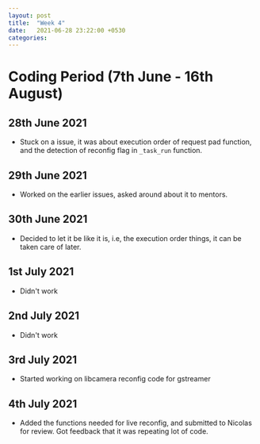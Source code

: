 ```yaml
---
layout: post
title:  "Week 4"
date:   2021-06-28 23:22:00 +0530
categories:
---
```


# Coding Period (7th June - 16th August)

## 28th June 2021
* Stuck on a issue, it was about execution order of request pad function, and the detection of reconfig flag in `_task_run` function.

## 29th June 2021
* Worked on the earlier issues, asked around about it to mentors.

## 30th June 2021
* Decided to let it be like it is, i.e, the execution order things, it can be taken care of later.

## 1st July 2021
* Didn't work
## 2nd July 2021
* Didn't work

## 3rd July 2021
* Started working on libcamera reconfig code for gstreamer
## 4th July 2021
* Added the functions needed for live reconfig, and submitted to Nicolas for review. Got feedback that it was repeating lot of code.

